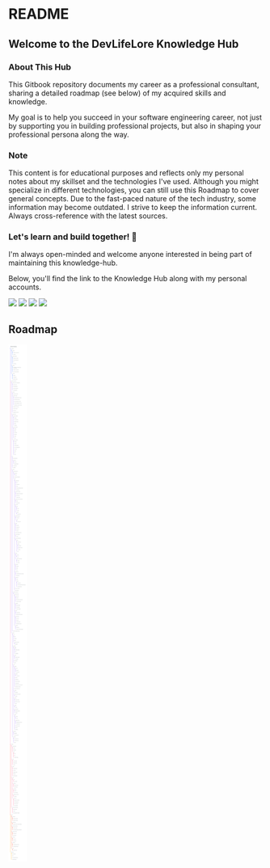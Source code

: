 # README

## Welcome to the DevLifeLore Knowledge Hub

### About This Hub

This Gitbook repository documents my career as a professional consultant, sharing a detailed roadmap (see below) of my acquired skills and knowledge.

My goal is to help you succeed in your software engineering career, not just by supporting you in building professional projects, but also in shaping your professional persona along the way. &#x20;

### Note

This content is for educational purposes and reflects only my personal notes about my skillset and the technologies I've used. Although you might specialize in different technologies, you can still use this Roadmap to cover general concepts. Due to the fast-paced nature of the tech industry, some information may become outdated. I strive to keep the information current. Always cross-reference with the latest sources.


### Let's learn and build together! 🚀

I'm always open-minded and welcome anyone interested in being part of maintaining this knowledge-hub.

Below, you'll find the link to the Knowledge Hub along with my personal accounts.

[![](https://img.shields.io/badge/-Website-000000?style=flat-square\&logoColor=white)](https://devlifelore.com) [![](https://img.shields.io/badge/-GitHub-000000?style=flat-square\&logo=github)](https://github.com/devlifelore/knowledge-hub) [![](https://img.shields.io/badge/-Social-%231DA1F2?style=flat-square\&logo=x)](https://x.com/devlifelore) [![](https://img.shields.io/badge/-Mail-000000?style=flat-square\&logo=mail.ru\&logoColor=white)](mailto:manuel@devlifelore.com)

## Roadmap

![](ultimate-roadmap.png)
